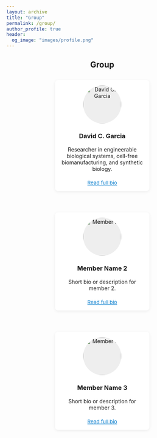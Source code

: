 ```yaml
---
layout: archive
title: "Group"
permalink: /group/
author_profile: true
header:
  og_image: "images/profile.png"
---
```


<style>
.group-members {
  display: flex;
  flex-wrap: wrap;
  gap: 2em;
  justify-content: center;
  margin-top: 2em;
}
.member {
  background: #fff;
  border-radius: 8px;
  box-shadow: 0 2px 8px rgba(0,0,0,0.07);
  padding: 1em;
  max-width: 220px;
  text-align: center;
  margin-bottom: 2em;
}
.group-img {
  width: 100px;
  height: 100px;
  object-fit: cover;
  border-radius: 50%;
  margin-bottom: 1em;
  background: #eee;
  display: block;
  margin-left: auto;
  margin-right: auto;
}
.bio-link {
  display: inline-block;
  margin-top: 0.5em;
  color: #007acc;
  text-decoration: underline;
  font-size: 0.95em;
}
</style>

<section id="group" class="group-section">
  <div class="container">
    <h2 style="text-align: center;">Group</h2>
    <div class="group-members">
      <div class="member">
        <img src="/images/profile.png" alt="David C. Garcia" class="group-img" />
        <h3>David C. Garcia</h3>
        <p>
          Researcher in engineerable biological systems, cell-free biomanufacturing, and synthetic biology.
        </p>
        <a href="/group/david-garcia/" class="bio-link">Read full bio</a>
      </div>
      <div class="member">
        <img src="/images/placeholder.jpg" alt="Member 2" class="group-img" />
        <h3>Member Name 2</h3>
        <p>
          Short bio or description for member 2.
        </p>
        <a href="/group/member-2/" class="bio-link">Read full bio</a>
      </div>
      <div class="member">
        <img src="/images/placeholder.jpg" alt="Member 3" class="group-img" />
        <h3>Member Name 3</h3>
        <p>
          Short bio or description for member 3.
        </p>
        <a href="/group/member-3/" class="bio-link">Read full bio</a>
      </div>
    </div>
  </div>
</section>

